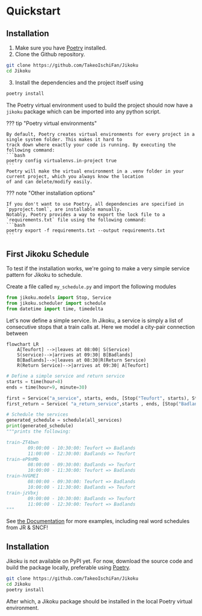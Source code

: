 # Quickstart

## Installation
1. Make sure you have [Poetry](https://github.com/python-poetry/poetry) installed.
2. Clone the Github repository.
```bash
git clone https://github.com/TakeoIschiFan/Jikoku
cd Jikoku
```
3. Install the dependencies and the project itself using
```bash
poetry install
```

The Poetry virtual environment used to build the project should now have a `jikoku` package which can be imported into any python script.

??? tip "Poetry virtual environments"

    By default, Poetry creates virtual environments for every project in a single system folder. This makes it hard to
    track down where exactly your code is running. By executing the following command:
    ```bash
    poetry config virtualenvs.in-project true
    ```
    Poetry will make the virtual environment in a .venv folder in your current project, which you always know the location
    of and can delete/modify easily.

??? note "Other installation options"

    If you don't want to use Poetry, all dependencies are specified in `pyproject.toml`, are installable manually.
    Notably, Poetry provides a way to export the lock file to a `requirements.txt` file using the following command:
    ```bash
    poetry export -f requirements.txt --output requirements.txt
    ```



## First Jikoku Schedule

To test if the installation works, we're going to make a very simple service pattern for Jikoku to schedule.

Create a file called `my_schedule.py` and import the following modules

```python title="my_schedule.py" linenums="1"
from jikoku.models import Stop, Service
from jikoku.scheduler import schedule
from datetime import time, timedelta
```

Let's now define a simple service. In Jikoku, a service is simply a list of consecutive stops that a train calls at.
Here we model a city-pair connection between 

```mermaid
flowchart LR
    A[Teufort] -->|leaves at 08:00| S(Service)
    S(service)-->|arrives at 09:30| B[Badlands]
    B[Badlands]-->|leaves at 08:30|R(Return Service)
    R(Return Service)-->|arrives at 09:30| A[Teufort]
```

```python
# Define a simple service and return service
starts = time(hour=8)
ends = time(hour=9, minute=30)

first = Service("a_service", starts, ends, [Stop("Teufort", starts), Stop("Badlands",ends)])
first_return = Service( "a_return_service",starts , ends, [Stop("Badlands", starts), Stop("Teufort", ends)])

# Schedule the services
generated_schedule = schedule(all_services)
print(generated_schedule)
"""prints the following:

train-ZT4bwn
        09:00:00 - 10:30:00: Teufort => Badlands
        11:00:00 - 12:30:00: Badlands => Teufort
train-eP9nMb
        08:00:00 - 09:30:00: Badlands => Teufort
        10:00:00 - 11:30:00: Teufort => Badlands
train-hVGMEI
        08:00:00 - 09:30:00: Teufort => Badlands
        10:00:00 - 11:30:00: Badlands => Teufort
train-jzVbxj
        09:00:00 - 10:30:00: Badlands => Teufort
        11:00:00 - 12:30:00: Teufort => Badlands
"""
```

See [the Documentation](/docs) for more examples, including real word schedules from JR & SNCF! 
  
## Installation  
  
Jikoku is not available on PyPI yet. For now, download the source code and build the package locally, preferable using [Poetry](https://github.com/python-poetry/poetry).

```bash
git clone https://github.com/TakeoIschiFan/Jikoku
cd Jikoku
poetry install
```
After which, a Jikoku package should be installed in the local Poetry virtual environment.